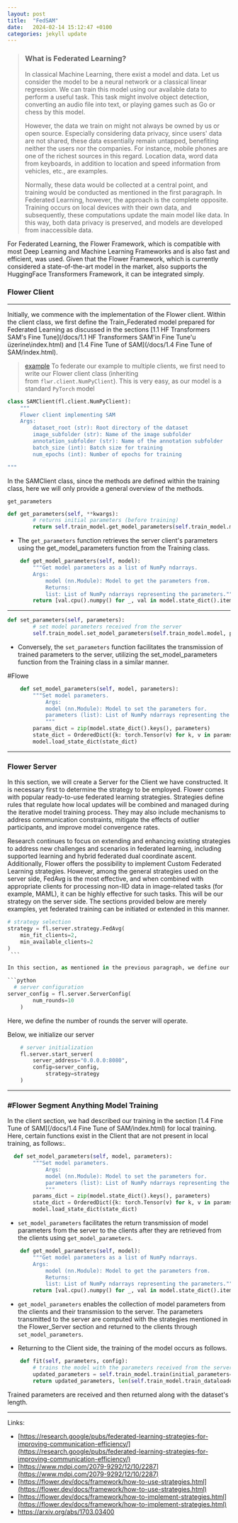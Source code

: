 ```yaml
---
layout: post
title:  "FedSAM"
date:   2024-02-14 15:12:47 +0100
categories: jekyll update
---
```



>### What is Federated Learning?
> 
> 
>In classical Machine Learning, there exist a model and data. Let us consider the model to be a neural network or a classical linear regression. We can train this model using our available data to perform a useful task. This task might involve object detection, converting an audio file into text, or playing games such as Go or chess by this model.
> 
> However, the data we train on might not always be owned by us or open source. Especially considering data privacy, since users' data are not shared, these data essentially remain untapped, benefiting neither the users nor the companies. For instance, mobile phones are one of the richest sources in this regard. Location data, word data from keyboards, in addition to location and speed information from vehicles, etc., are examples.
> 
> Normally, these data would be collected at a central point, and training would be conducted as mentioned in the first paragraph. In Federated Learning, however, the approach is the complete opposite. Training occurs on local devices with their own data, and subsequently, these computations update the main model like data. In this way, both data privacy is preserved, and models are developed from inaccessible data.


For Federated Learning, the Flower Framework, which is compatible with most Deep Learning and Machine Learning Frameworks and is also fast and efficient, was used. Given that the Flower Framework, which is currently considered a state-of-the-art model in the market, also supports the HuggingFace Transformers Framework, it can be integrated simply.

### Flower Client
___


Initially, we commence with the implementation of the Flower client. Within the client class, we first define the Train_Federated model prepared for Federated Learning as discussed in the sections [1.1 HF Transformers SAM's Fine Tune](/docs/1.1  HF Transformers SAM'in Fine Tune'u üzerine\index.html) and [1.4 Fine Tune of SAM](/docs/1.4  Fine Tune of SAM/index.html).

> [example](https://flower.dev/docs/framework/tutorial-quickstart-huggingface.html#:~:text=To%20federate%20our%20example%20to%20multiple%20clients%2C%20we%20first%20need%20to%20write%20our%20Flower%20client%20class%20(inheriting%20from%20flwr.client.NumPyClient).%20This%20is%20very%20easy%2C%20as%20our%20model%20is%20a%20standard%20PyTorch%20model%3A)
> To federate our example to multiple clients, we first need to write our Flower client class (inheriting from `flwr.client.NumPyClient`). This is very easy, as our model is a standard `PyTorch` model

```python
class SAMClient(fl.client.NumPyClient):
    """
    Flower client implementing SAM
    Args:
        dataset_root (str): Root directory of the dataset
        image_subfolder (str): Name of the image subfolder
        annotation_subfolder (str): Name of the annotation subfolder
        batch_size (int): Batch size for training
        num_epochs (int): Number of epochs for training

"""
```


In the SAMClient class, since the methods are defined within the training class, here we will only provide a general overview of the methods.

`get_parameters`

```python
def get_parameters(self, **kwargs):
        # returns initial parameters (before training)
        return self.train_model.get_model_parameters(self.train_model.model)
```

- The ```get_parameters``` function retrieves the server client's parameters using the get_model_parameters function from the Training class.

```python
    def get_model_parameters(self, model):
        """Get model parameters as a list of NumPy ndarrays.
        Args:
            model (nn.Module): Model to get the parameters from.
            Returns:
            list: List of NumPy ndarrays representing the parameters."""
        return [val.cpu().numpy() for _, val in model.state_dict().items()]
```

---


```python
def set_parameters(self, parameters):
        # set model parameters received from the server
        self.train_model.set_model_parameters(self.train_model.model, parameters)
```

- Conversely, the ```set_parameters``` function facilitates the transmission of trained parameters to the server, utilizing the set_model_parameters function from the Training class in a similar manner.

#Flowe

```python
    def set_model_parameters(self, model, parameters):
        """Set model parameters.
            Args:
            model (nn.Module): Model to set the parameters for.
            parameters (list): List of NumPy ndarrays representing the parameters.
            """
        params_dict = zip(model.state_dict().keys(), parameters)
        state_dict = OrderedDict({k: torch.Tensor(v) for k, v in params_dict})
        model.load_state_dict(state_dict)
```

---
### Flower Server

In this section, we will create a Server for the Client we have constructed. It is necessary first to determine the strategy to be employed. Flower comes with popular ready-to-use federated learning strategies. Strategies define rules that regulate how local updates will be combined and managed during the iterative model training process. They may also include mechanisms to address communication constraints, mitigate the effects of outlier participants, and improve model convergence rates.


Research continues to focus on extending and enhancing existing strategies to address new challenges and scenarios in federated learning, including supported learning and hybrid federated dual coordinate ascent. Additionally, Flower offers the possibility to implement Custom Federated Learning strategies. However, among the general strategies used on the server side, FedAvg is the most effective, and when combined with appropriate clients for processing non-IID data in image-related tasks (for example, MAML), it can be highly effective for such tasks. This will be our strategy on the server side. The sections provided below are merely examples, yet federated training can be initiated or extended in this manner.

```python 
# strategy selection
strategy = fl.server.strategy.FedAvg(
    min_fit_clients=2,
    min_available_clients=2  
)
 ```

In this section, as mentioned in the previous paragraph, we define our strategy as FedAvg, thus employing a function accordingly using the Flower Framework. Subsequently, we specify that it will start with at least 2 clients.

```python
  # server configuration
server_config = fl.server.ServerConfig(
        num_rounds=10
    )
```

Here, we define the number of rounds the server will operate.

Below, we initialize our server

```python
    # server initialization
    fl.server.start_server(
        server_address="0.0.0.0:8080",
        config=server_config,
            strategy=strategy
    )
```

---
### #Flower Segment Anything Model Training

In the client section, we had described our training in the section [1.4 Fine Tune of SAM](/docs/1.4  Fine Tune of SAM/index.html) for local training. Here, certain functions exist in the Client that are not present in local training, as follows:. 




```python
  def set_model_parameters(self, model, parameters):
        """Set model parameters.
            Args:
            model (nn.Module): Model to set the parameters for.
            parameters (list): List of NumPy ndarrays representing the parameters.
            """
        params_dict = zip(model.state_dict().keys(), parameters)
        state_dict = OrderedDict({k: torch.Tensor(v) for k, v in params_dict})
        model.load_state_dict(state_dict)
```

- ```set_model_parameters``` facilitates the return transmission of model parameters from the server to the clients after they are retrieved from the clients using ```get_model_parameters```.


```PYTHON
    def get_model_parameters(self, model):
        """Get model parameters as a list of NumPy ndarrays.
        Args:
            model (nn.Module): Model to get the parameters from.
            Returns:
            list: List of NumPy ndarrays representing the parameters."""
        return [val.cpu().numpy() for _, val in model.state_dict().items()]
```

- ```get_model_parameters``` enables the collection of model parameters from the clients and their transmission to the server. The parameters transmitted to the server are computed with the strategies mentioned in the Flower_Server section and returned to the clients through ```set_model_parameters```.

- Returning to the Client side, the training of the model occurs as follows.

```python
    def fit(self, parameters, config):
        # trains the model with the parameters received from the server
        updated_parameters = self.train_model.train(initial_parameters=parameters)
        return updated_parameters, len(self.train_model.train_dataloader().dataset), {}
```

Trained parameters are received and then returned along with the dataset's length.


---
Links:
- [https://research.google/pubs/federated-learning-strategies-for-improving-communication-efficiency/](https://research.google/pubs/federated-learning-strategies-for-improving-communication-efficiency/)
- [https://www.mdpi.com/2079-9292/12/10/2287](https://www.mdpi.com/2079-9292/12/10/2287)
- [https://flower.dev/docs/framework/how-to-use-strategies.html](https://flower.dev/docs/framework/how-to-use-strategies.html)
- [https://flower.dev/docs/framework/how-to-implement-strategies.html](https://flower.dev/docs/framework/how-to-implement-strategies.html)
- [https://arxiv.org/abs/1703.03400 ](https://arxiv.org/abs/1703.03400)